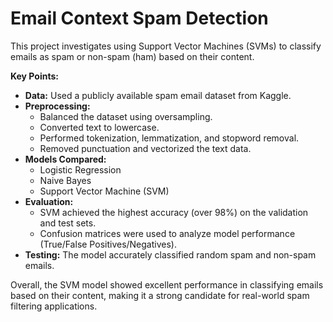 # **Email Context Spam Detection**

This project investigates using Support Vector Machines (SVMs) to classify emails as spam or non-spam (ham) based on their content.

**Key Points:**

- **Data:** Used a publicly available spam email dataset from Kaggle.
- **Preprocessing:**
  - Balanced the dataset using oversampling.
  - Converted text to lowercase.
  - Performed tokenization, lemmatization, and stopword removal.
  - Removed punctuation and vectorized the text data.
- **Models Compared:**
  - Logistic Regression
  - Naive Bayes
  - Support Vector Machine (SVM)
- **Evaluation:**
  - SVM achieved the highest accuracy (over 98%) on the validation and test sets.
  - Confusion matrices were used to analyze model performance (True/False Positives/Negatives).
- **Testing:** The model accurately classified random spam and non-spam emails.

Overall, the SVM model showed excellent performance in classifying emails based on their content, making it a strong candidate for real-world spam filtering applications.
